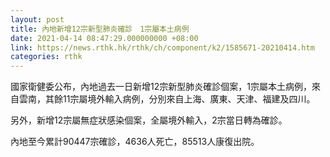 ```yaml
---
layout: post
title: 內地新增12宗新型肺炎確診　1宗屬本土病例
date: 2021-04-14 08:47:29.000000000 +08:00
link: https://news.rthk.hk/rthk/ch/component/k2/1585671-20210414.htm
categories: rthk
---
```


國家衛健委公布，內地過去一日新增12宗新型肺炎確診個案，1宗屬本土病例，來自雲南，其餘11宗屬境外輸入病例，分別來自上海、廣東、天津、福建及四川。

另外，新增12宗屬無症狀感染個案，全屬境外輸入，2宗當日轉為確診。

內地至今累計90447宗確診，4636人死亡，85513人康復出院。
